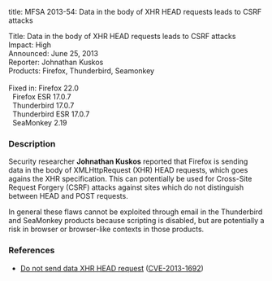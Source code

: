 title: MFSA 2013-54: Data in the body of XHR HEAD requests leads to CSRF attacks

<p>
<span class="label">Title:</span>      Data in the body of XHR HEAD requests
leads to CSRF attacks<br/>
<span class="label">Impact:</span>     High<br/>
<span class="label">Announced:</span>  June 25, 2013<br/>
<span class="label">Reporter:</span>   Johnathan Kuskos<br/>
<span class="label">Products:</span>   Firefox, Thunderbird, Seamonkey<br/>
<br/>
<span class="label">Fixed in:</span>   Firefox 22.0<br/>
<span class="label">&#160;</span>      Firefox ESR 17.0.7<br/>
<span class="label">&#160;</span>      Thunderbird 17.0.7<br/>
<span class="label">&#160;</span>      Thunderbird ESR 17.0.7<br/>
<span class="label">&#160;</span>      SeaMonkey 2.19<br/>
</p>


<h3>Description</h3>

<p>Security researcher <strong>Johnathan Kuskos</strong> reported that Firefox
is sending data in the body of  XMLHttpRequest (XHR) HEAD requests, which goes
agains the XHR specification. This can potentially be used for Cross-Site
Request Forgery (CSRF) attacks against sites which do not distinguish
between HEAD and POST requests.</p>

<p class="note">In general these flaws cannot be exploited through email in the
Thunderbird and SeaMonkey products because scripting is disabled, but are
potentially a risk in browser or browser-like contexts in those products.</p>

<h3>References</h3>

<ul>
  <li><a href="https://bugzilla.mozilla.org/show_bug.cgi?id=866915">
       Do not send data XHR HEAD request</a> (<a href="http://cve.mitre.org/cgi-bin/cvename.cgi?name=CVE-2013-1692" class="ex-ref">CVE-2013-1692</a>)</li>
</ul>



